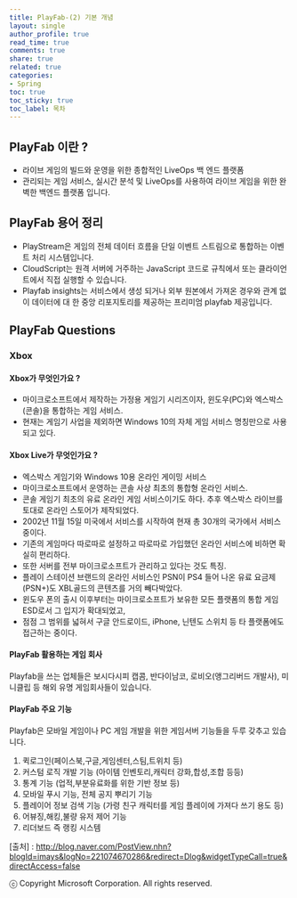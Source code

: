 ```yaml
---
title: PlayFab-(2) 기본 개념
layout: single
author_profile: true
read_time: true
comments: true
share: true
related: true
categories:
- Spring
toc: true
toc_sticky: true
toc_label: 목차
---
```


## PlayFab 이란 ?
- 라이브 게임의 빌드와 운영을 위한 종합적인 LiveOps 백 엔드 플랫폼
- 관리되는 게임 서비스, 실시간 분석 및 LiveOps를 사용하여 라이브 게임을 위한 완벽한 백엔드 플랫폼 입니다.


## PlayFab 용어 정리
- PlayStream은 게임의 전체 데이터 흐름을 단일 이벤트 스트림으로 통합하는 이벤트 처리 시스템입니다.
- CloudScript는 원격 서버에 거주하는 JavaScript 코드로 규칙에서 또는 클라이언트에서 직접 실행할 수 있습니다.
- Playfab insights는 서비스에서 생성 되거나 외부 원본에서 가져온 경우와 관계 없이 데이터에 대 한 중앙 리포지토리를 제공하는 프리미엄 playfab 제공입니다.

## PlayFab Questions

### Xbox

#### Xbox가 무엇인가요 ?
- 마이크로소프트에서 제작하는 가정용 게임기 시리즈이자, 윈도우(PC)와 엑스박스(콘솔)을 통합하는 게임 서비스.
- 현재는 게임기 사업을 제외하면 Windows 10의 자체 게임 서비스 명칭만으로 사용되고 있다.

#### Xbox Live가 무엇인가요 ?
- 엑스박스 게임기와 Windows 10용 온라인 게이밍 서비스
- 마이크로소프트에서 운영하는 콘솔 사상 최초의 통합형 온라인 서비스. 
- 콘솔 게임기 최초의 유료 온라인 게임 서비스이기도 하다. 추후 엑스박스 라이브를 토대로 온라인 스토어가 제작되었다.
- 2002년 11월 15일 미국에서 서비스를 시작하여 현재 총 30개의 국가에서 서비스 중이다. 
- 기존의 게임마다 따로따로 설정하고 따로따로 가입했던 온라인 서비스에 비하면 확실히 편리하다. 
- 또한 서버를 전부 마이크로소프트가 관리하고 있다는 것도 특징.
- 플레이 스테이션 브랜드의 온라인 서비스인 PSN이 PS4 들어 나온 유료 요금제(PSN+)도 XBL골드의 콘텐츠를 거의 빼다박았다.
- 윈도우 폰의 출시 이후부터는 마이크로소프트가 보유한 모든 플랫폼의 통합 게임 ESD로서 그 입지가 확대되었고, 
- 점점 그 범위를 넓혀서 구글 안드로이드, iPhone, 닌텐도 스위치 등 타 플랫폼에도 접근하는 중이다.


#### PlayFab 활용하는 게임 회사
Playfab을 쓰는 업체들은 보시다시피 캡콤, 반다이남코, 로비오(앵그리버드 개발사), 미니클립 등 해외 유명 게임회사들이 있습니다.


#### PlayFab 주요 기능
Playfab은 모바일 게임이나 PC 게임 개발을 위한 게임서버 기능들을 두루 갖추고 있습니다.

1. 퀵로그인(페이스북,구글,게임센터,스팀,트위치 등)
2. 커스텀 로직 개발 기능 (아이템 인벤토리,캐릭터 강화,합성,조합 등등)
3. 통계 기능 (업적,부분유료화를 위한 기반 정보 등)
4. 모바일 푸시 기능, 전체 공지 뿌리기 기능
5. 플레이어 정보 검색 기능 (가령 친구 캐릭터를 게임 플레이에 가져다 쓰기 용도 등)
6. 어뷰징,해킹,불량 유저 제어 기능
7. 리더보드 즉 랭킹 시스템

[출처] : http://blog.naver.com/PostView.nhn?blogId=imays&logNo=221074670286&redirect=Dlog&widgetTypeCall=true&directAccess=false


ⓒ Copyright Microsoft Corporation. All rights reserved.